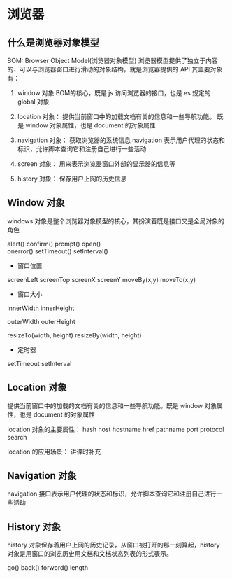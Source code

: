 # 浏览器
## 什么是浏览器对象模型
BOM: Browser Object Model(浏览器对象模型)
浏览器模型提供了独立于内容的、可以与浏览器窗口进行滑动的对象结构，就是浏览器提供的 API
其主要对象有：
1. window 对象 
  BOM的核心，既是 js 访问浏览器的接口，也是 es 规定的 global 对象

2. location 对象：
  提供当前窗口中的加载文档有关的信息和一些导航功能。
  既是 window 对象属性，也是 document 的对象属性

3. navigation 对象：
  获取浏览器的系统信息
  navigation 表示用户代理的状态和标识，允许脚本查询它和注册自己进行一些活动

4. screen 对象：
  用来表示浏览器窗口外部的显示器的信息等

5. history 对象：
  保存用户上网的历史信息

## Window 对象
windows 对象是整个浏览器对象模型的核心，其扮演着既是接口又是全局对象的角色

alert()	
confirm()
prompt()
open()	
onerror()
setTimeout()
setInterval()


- 窗口位置

screenLeft
screenTop
screenX	
screenY	
moveBy(x,y)
moveTo(x,y)


- 窗口大小

innerWidth
innerHeight	

outerWidth
outerHeight	

resizeTo(width, height)
resizeBy(width, height)

- 定时器

setTimeout
setInterval

## Location 对象
提供当前窗口中的加载的文档有关的信息和一些导航功能。既是 window 对象属性，也是 document 的对象属性

location 对象的主要属性：
hash
host
hostname
href
pathname
port
protocol
search

location 的应用场景： 讲课时补充



## Navigation 对象
navigation 接口表示用户代理的状态和标识，允许脚本查询它和注册自己进行一些活动


## History 对象
history 对象保存着用户上网的历史记录，从窗口被打开的那一刻算起，history 对象是用窗口的浏览历史用文档和文档状态列表的形式表示。

go()
back()
forword()
length